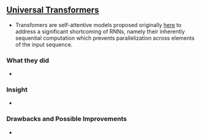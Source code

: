 ## [Universal Transformers](https://arxiv.org/abs/1807.03819)

* Transfomers are self-attentive models proposed originally [here](https://arxiv.org/abs/1706.03762) to address a significant shortcoming of RNNs, namely their inherently sequential computation which prevents parallelization across elements of the input sequence.



### What they did
* 


### Insight
* 

### Drawbacks and Possible Improvements
* 
